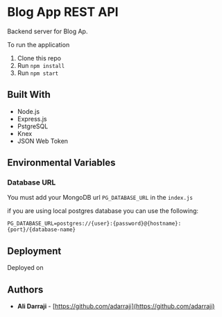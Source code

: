 # Blog App REST API

Backend server for Blog Ap.

To run the application

1. Clone this repo
2. Run `npm install`
3. Run `npm start`

## Built With

* Node.js
* Express.js
* PstgreSQL
* Knex
* JSON Web Token

## Environmental Variables

### Database URL

You must add your MongoDB url `PG_DATABASE_URL` in the `index.js`

if you are using local postgres database you can use the following:

`PG_DATABASE_URL=postgres://{user}:{password}@{hostname}:{port}/{database-name}`




## Deployment
Deployed on 


## Authors

- **Ali Darraji** - [https://github.com/adarraji](https://github.com/adarraji)
